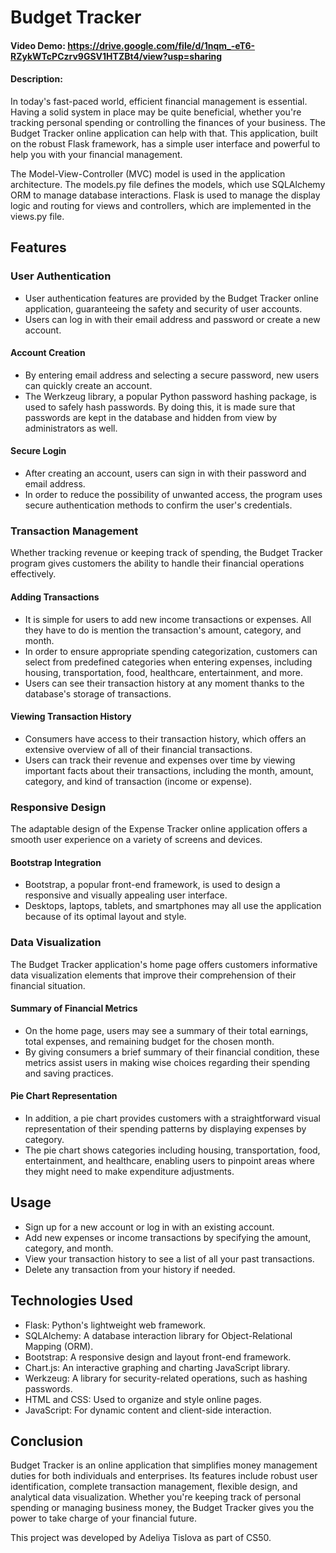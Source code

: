 # Budget Tracker
#### Video Demo:  <https://drive.google.com/file/d/1nqm_-eT6-RZykWTcPCzrv9GSV1HTZBt4/view?usp=sharing>
#### Description:

In today's fast-paced world, efficient financial management is essential. Having a solid system in place may be quite beneficial, whether you're tracking personal spending or controlling the finances of your business. The Budget Tracker online application can help with that. This application, built on the robust Flask framework, has a simple user interface and powerful to help you with your financial management.

The Model-View-Controller (MVC) model is used in the application architecture. The models.py file defines the models, which use SQLAlchemy ORM to manage database interactions. Flask is used to manage the display logic and routing for views and controllers, which are implemented in the views.py file.

## Features

### User Authentication

- User authentication features are provided by the Budget Tracker online application, guaranteeing the safety and security of user accounts. 
- Users can log in with their email address and password or create a new account.

#### Account Creation

- By entering email address and selecting a secure password, new users can quickly create an account.
- The Werkzeug library, a popular Python password hashing package, is used to safely hash passwords. By doing this, it is made sure that passwords are kept in the database and hidden from view by administrators as well.

#### Secure Login

- After creating an account, users can sign in with their password and email address.
- In order to reduce the possibility of unwanted access, the program uses secure authentication methods to confirm the user's credentials.

### Transaction Management

Whether tracking revenue or keeping track of spending, the Budget Tracker program gives customers the ability to handle their financial operations effectively.

#### Adding Transactions

- It is simple for users to add new income transactions or expenses. All they have to do is mention the transaction's amount, category, and month.
- In order to ensure appropriate spending categorization, customers can select from predefined categories when entering expenses, including housing, transportation, food, healthcare, entertainment, and more.
- Users can see their transaction history at any moment thanks to the database's storage of transactions.

#### Viewing Transaction History

- Consumers have access to their transaction history, which offers an extensive overview of all of their financial transactions.  
- Users can track their revenue and expenses over time by viewing important facts about their transactions, including the month, amount, category, and kind of transaction (income or expense).

### Responsive Design

The adaptable design of the Expense Tracker online application offers a smooth user experience on a variety of screens and devices.

#### Bootstrap Integration

- Bootstrap, a popular front-end framework, is used to design a responsive and visually appealing user interface.
- Desktops, laptops, tablets, and smartphones may all use the application because of its optimal layout and style.

### Data Visualization

The Budget Tracker application's home page offers customers informative data visualization elements that improve their comprehension of their financial situation.

#### Summary of Financial Metrics

- On the home page, users may see a summary of their total earnings, total expenses, and remaining budget for the chosen month. 
- By giving consumers a brief summary of their financial condition, these metrics assist users in making wise choices regarding their spending and saving practices.


#### Pie Chart Representation

- In addition, a pie chart provides customers with a straightforward visual representation of their spending patterns by displaying expenses by category.
- The pie chart shows categories including housing, transportation, food, entertainment, and healthcare, enabling users to pinpoint areas where they might need to make expenditure adjustments.

## Usage

- Sign up for a new account or log in with an existing account.
- Add new expenses or income transactions by specifying the amount, category, and month.
- View your transaction history to see a list of all your past transactions.
- Delete any transaction from your history if needed.

## Technologies Used

- Flask: Python's lightweight web framework.
- SQLAlchemy: A database interaction library for Object-Relational Mapping (ORM).
- Bootstrap: A responsive design and layout front-end framework.
- Chart.js: An interactive graphing and charting JavaScript library.
- Werkzeug: A library for security-related operations, such as hashing passwords.
- HTML and CSS: Used to organize and style online pages.
- JavaScript: For dynamic content and client-side interaction.

## Conclusion 

Budget Tracker is an online application that simplifies money management duties for both individuals and enterprises. Its features include robust user identification, complete transaction management, flexible design, and analytical data visualization. Whether you're keeping track of personal spending or managing business money, the Budget Tracker gives you the power to take charge of your financial future.

This project was developed by Adeliya Tislova as part of CS50.

